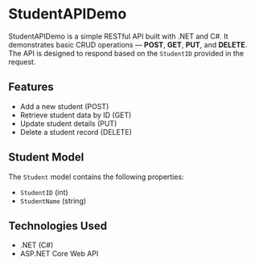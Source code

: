 # StudentAPIDemo

StudentAPIDemo is a simple RESTful API built with .NET and C#. It demonstrates basic CRUD operations — **POST**, **GET**, **PUT**, and **DELETE**. The API is designed to respond based on the `StudentID` provided in the request.

## Features

- Add a new student (POST)
- Retrieve student data by ID (GET)
- Update student details (PUT)
- Delete a student record (DELETE)

## Student Model

The `Student` model contains the following properties:

- `StudentID` (int)
- `StudentName` (string)

## Technologies Used

- .NET (C#)
- ASP.NET Core Web API

